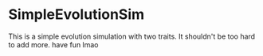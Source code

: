 # SimpleEvolutionSim
This is a simple evolution simulation with two traits. It shouldn't be too hard to add more. have fun lmao
